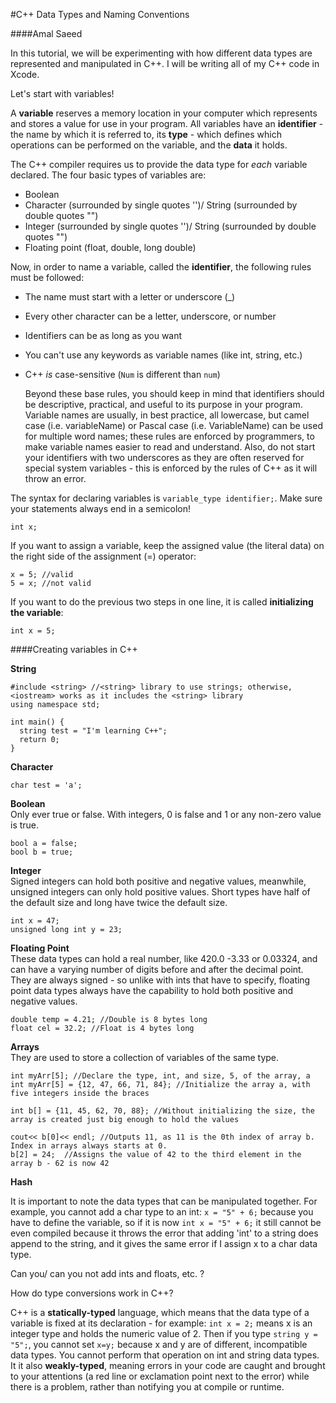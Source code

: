 #C++ Data Types and Naming Conventions

####Amal Saeed


In this tutorial, we will be experimenting with how different data types are represented and manipulated in C++. I will be writing all of my C++ code in Xcode.


Let's start with variables!

A **variable** reserves a memory location in your computer which represents and stores a value for use in your program. All variables have an **identifier** - the name by which it is referred to, its **type** - which defines which operations can be performed on the variable, and the **data** it holds.

The C++ compiler requires us to provide the data type for *each* variable declared. The four basic types of variables are:  
- Boolean
- Character (surrounded by single quotes '')/ String (surrounded by double quotes "")
- Integer (surrounded by single quotes '')/ String (surrounded by double quotes "")
- Floating point (float, double, long double)

Now, in order to name a variable, called the **identifier**, the following rules must be followed:   
- The name must start with a letter or underscore (_)  
- Every other character can be a letter, underscore, or number  
- Identifiers can be as long as you want  
- You can't use any keywords as variable names (like int, string, etc.)
- C++ *is* case-sensitive (`Num` is different than `num`)

  Beyond these base rules, you should keep in mind that identifiers should be descriptive, practical, and useful to its purpose in your program. Variable names are usually, in best practice, all lowercase, but camel case (i.e. variableName) or Pascal case (i.e. VariableName) can be used for multiple word names; these rules are enforced by programmers, to make variable names easier to read and understand. Also, do not start your identifiers with two underscores as they are often reserved for special system variables - this is enforced by the rules of C++ as it will throw an error.

The syntax for declaring variables is `variable_type identifier;`. Make sure your statements always end in a semicolon!
```
int x;
```
If you want to assign a variable, keep the assigned value (the literal data) on the right side of the assignment (=) operator:
```
x = 5; //valid
5 = x; //not valid
```
If you want to do the previous two steps in one line, it is called **initializing the variable**:
```
int x = 5;
```

####Creating variables in C++

**String**
```
#include <string> //<string> library to use strings; otherwise, <iostream> works as it includes the <string> library
using namespace std;

int main() {
  string test = "I'm learning C++";
  return 0;
}
```

**Character**
```
char test = 'a';
```

**Boolean**    
Only ever true or false. With integers, 0 is false and 1 or any non-zero value is true.
```
bool a = false;
bool b = true;

```

**Integer**   
Signed integers can hold both positive and negative values, meanwhile, unsigned integers can only hold positive values. Short types have half of the default size and long have twice the default size.
```
int x = 47;
unsigned long int y = 23;
```

**Floating Point**     
These data types can hold a real number, like 420.0 -3.33 or 0.03324, and can have a varying number of digits before and after the decimal point. They are always signed - so unlike with ints that have to specify, floating point data types always have the capability to hold both positive and negative values.
```
double temp = 4.21; //Double is 8 bytes long
float cel = 32.2; //Float is 4 bytes long
```

**Arrays**   
They are used to store a collection of variables of the same type.
```
int myArr[5]; //Declare the type, int, and size, 5, of the array, a
int myArr[5] = {12, 47, 66, 71, 84}; //Initialize the array a, with five integers inside the braces

int b[] = {11, 45, 62, 70, 88}; //Without initializing the size, the array is created just big enough to hold the values

cout<< b[0]<< endl; //Outputs 11, as 11 is the 0th index of array b. Index in arrays always starts at 0.
b[2] = 24;  //Assigns the value of 42 to the third element in the array b - 62 is now 42
```

**Hash**


It is important to note the data types that can be manipulated together. For example, you cannot add a char type to an int: `x = "5" + 6;` because you have to define the variable, so if it is now `int x = "5" + 6;` it still cannot be even compiled because it throws the error that adding 'int' to a string does append to the string, and it gives the same error if I assign x to a char data type.

Can you/ can you not add ints and floats, etc. ? 

How do type conversions work in C++?


C++ is a **statically-typed** language, which means that the data type of a variable is fixed at its declaration - for example: `int x = 2;` means x is an integer type and holds the numeric value of 2. Then if you type `string y = "5";`, you cannot set `x=y;` because x and y are of different, incompatible data types. You cannot perform that operation on int and string data types. It it also **weakly-typed**, meaning errors in your code are caught and brought to your attentions (a red line or exclamation point next to the error) while there is a problem, rather than notifying you at compile or runtime.
